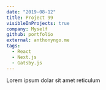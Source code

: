 ```yaml
---
date: "2019-08-12"
title: Project 99
visibleInProjects: true
company: Myself
github: portfolio
external: anthonyngo.me
tags:
  - React
  - Next.js
  - Gatsby.js
---
```


Lorem ipsum dolar sit amet reticulum